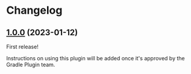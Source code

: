 # Changelog

<a name="1.0.0"></a>

## [1.0.0](https://github.com/amuzil/forgekonfig/tree/1.0.0) (2023-01-12)

First release!

Instructions on using this plugin will be added once it's approved by the Gradle Plugin team.
